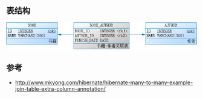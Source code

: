 ## 表结构

![Table](many-to-many-extra-columns.png "表结构")

## 参考

* http://www.mkyong.com/hibernate/hibernate-many-to-many-example-join-table-extra-column-annotation/